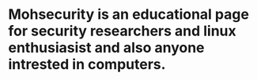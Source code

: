 # Mohsecurity is an educational page for security researchers and linux enthusiasist and also anyone intrested in computers.

